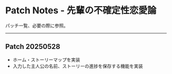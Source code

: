 # Patch Notes - 先輩の不確定性恋愛論  
パッチ一覧、必要の際に参照。  

---
## Patch 20250528  
- ホーム・ストーリーマップを実装
- 入力した主人公の名前、ストーリーの進捗を保存する機能を実装
